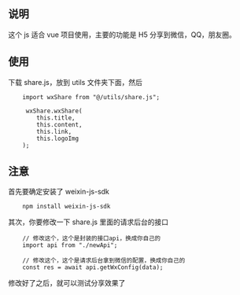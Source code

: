## 说明

这个 js 适合 vue 项目使用，主要的功能是 H5 分享到微信，QQ，朋友圈。

## 使用

下载 share.js，放到 utils 文件夹下面，然后

```
    import wxShare from "@/utils/share.js";

     wxShare.wxShare(
        this.title,
        this.content,
        this.link,
        this.logoImg
    );
```

## 注意

首先要确定安装了 weixin-js-sdk

```
    npm install weixin-js-sdk
```

其次，你要修改一下 share.js 里面的请求后台的接口

```
    // 修改这个，这个是封装的接口api，换成你自己的
    import api from "./newApi";

    // 修改这个，这个是请求后台拿到微信的配置，换成你自己的
    const res = await api.getWxConfig(data);

```

修改好了之后，就可以测试分享效果了
